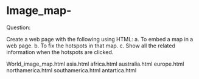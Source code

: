 # Image_map- 

Question: 

Create a web page with the following using HTML:
a.	To embed a map in a web page. 
b.	To fix the hotspots in that map. 
c.	Show all the related information when the hotspots are clicked. 

World_image_map.html 
asia.html 
africa.html 
australia.html 
europe.html 
northamerica.html 
southamerica.html 
antartica.html 


